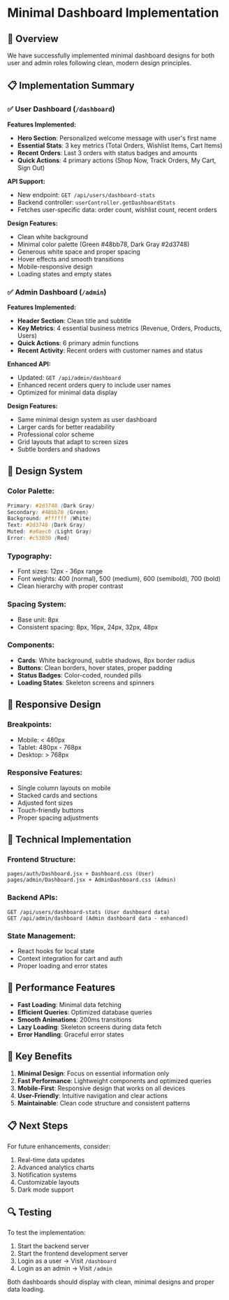# Minimal Dashboard Implementation

## 🎯 Overview

We have successfully implemented minimal dashboard designs for both user and admin roles following clean, modern design principles.

## 📋 Implementation Summary

### ✅ User Dashboard (`/dashboard`)

**Features Implemented:**
- **Hero Section**: Personalized welcome message with user's first name
- **Essential Stats**: 3 key metrics (Total Orders, Wishlist Items, Cart Items)
- **Recent Orders**: Last 3 orders with status badges and amounts
- **Quick Actions**: 4 primary actions (Shop Now, Track Orders, My Cart, Sign Out)

**API Support:**
- New endpoint: `GET /api/users/dashboard-stats`
- Backend controller: `userController.getDashboardStats`
- Fetches user-specific data: order count, wishlist count, recent orders

**Design Features:**
- Clean white background
- Minimal color palette (Green #48bb78, Dark Gray #2d3748)
- Generous white space and proper spacing
- Hover effects and smooth transitions
- Mobile-responsive design
- Loading states and empty states

### ✅ Admin Dashboard (`/admin`)

**Features Implemented:**
- **Header Section**: Clean title and subtitle
- **Key Metrics**: 4 essential business metrics (Revenue, Orders, Products, Users)
- **Quick Actions**: 6 primary admin functions
- **Recent Activity**: Recent orders with customer names and status

**Enhanced API:**
- Updated: `GET /api/admin/dashboard`
- Enhanced recent orders query to include user names
- Optimized for minimal data display

**Design Features:**
- Same minimal design system as user dashboard
- Larger cards for better readability
- Professional color scheme
- Grid layouts that adapt to screen sizes
- Subtle borders and shadows

## 🎨 Design System

### **Color Palette:**
```css
Primary: #2d3748 (Dark Gray)
Secondary: #48bb78 (Green)
Background: #ffffff (White)
Text: #2d3748 (Dark Gray)
Muted: #a0aec0 (Light Gray)
Error: #c53030 (Red)
```

### **Typography:**
- Font sizes: 12px - 36px range
- Font weights: 400 (normal), 500 (medium), 600 (semibold), 700 (bold)
- Clean hierarchy with proper contrast

### **Spacing System:**
- Base unit: 8px
- Consistent spacing: 8px, 16px, 24px, 32px, 48px

### **Components:**
- **Cards**: White background, subtle shadows, 8px border radius
- **Buttons**: Clean borders, hover states, proper padding
- **Status Badges**: Color-coded, rounded pills
- **Loading States**: Skeleton screens and spinners

## 📱 Responsive Design

### **Breakpoints:**
- Mobile: < 480px
- Tablet: 480px - 768px
- Desktop: > 768px

### **Responsive Features:**
- Single column layouts on mobile
- Stacked cards and sections
- Adjusted font sizes
- Touch-friendly buttons
- Proper spacing adjustments

## 🔧 Technical Implementation

### **Frontend Structure:**
```
pages/auth/Dashboard.jsx + Dashboard.css (User)
pages/admin/Dashboard.jsx + AdminDashboard.css (Admin)
```

### **Backend APIs:**
```
GET /api/users/dashboard-stats (User dashboard data)
GET /api/admin/dashboard (Admin dashboard data - enhanced)
```

### **State Management:**
- React hooks for local state
- Context integration for cart and auth
- Proper loading and error states

## 🚀 Performance Features

- **Fast Loading**: Minimal data fetching
- **Efficient Queries**: Optimized database queries
- **Smooth Animations**: 200ms transitions
- **Lazy Loading**: Skeleton screens during data fetch
- **Error Handling**: Graceful error states

## 🎯 Key Benefits

1. **Minimal Design**: Focus on essential information only
2. **Fast Performance**: Lightweight components and optimized queries
3. **Mobile-First**: Responsive design that works on all devices
4. **User-Friendly**: Intuitive navigation and clear actions
5. **Maintainable**: Clean code structure and consistent patterns

## 📋 Next Steps

For future enhancements, consider:
1. Real-time data updates
2. Advanced analytics charts
3. Notification systems
4. Customizable layouts
5. Dark mode support

## 🔍 Testing

To test the implementation:
1. Start the backend server
2. Start the frontend development server
3. Login as a user → Visit `/dashboard`
4. Login as an admin → Visit `/admin`

Both dashboards should display with clean, minimal designs and proper data loading. 